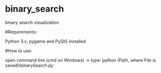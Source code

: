 # binary_search
 binary search visualization

 #Requirements: 

Python 3.x, pygame and PyQt5 installed

#How to use:

open command line (cmd on Windows) -> type: python (Path, where File is saved)\binarySearch.py
